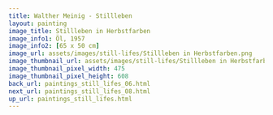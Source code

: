 ```yaml
---
title: Walther Meinig - Stillleben
layout: painting
image_title: Stillleben in Herbstfarben 
image_info1: Öl, 1957
image_info2: [65 x 50 cm]
image_url: assets/images/still-lifes/Stillleben in Herbstfarben.png
image_thumbnail_url: assets/images/still-lifes/Stillleben in Herbstfarben-klein.png
image_thumbnail_pixel_width: 475
image_thumbnail_pixel_height: 608
back_url: paintings_still_lifes_06.html
next_url: paintings_still_lifes_08.html
up_url: paintings_still_lifes.html
---
```

